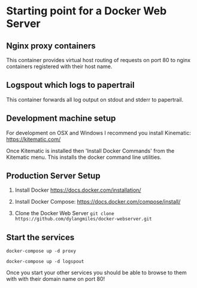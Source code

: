 
Starting point for a Docker Web Server
======================================

Nginx proxy containers
----------------------
This container provides virtual host routing of requests on port 80 to nginx containers registered with their host name.


Logspout which logs to papertrail
---------------------------------
This container forwards all log output on stdout and stderr to papertrail.

Development machine setup
-------------------------

For development on OSX and Windows I recommend you install Kinematic: https://kitematic.com/

Once Kitematic is installed then 'Install Docker Commands' from the Kitematic menu. This installs the docker command line utilities.


Production Server Setup
-----------------------
1. Install Docker
   https://docs.docker.com/installation/

2. Install Docker Compose:
   https://docs.docker.com/compose/install/

3. Clone the Docker Web Server
  `git clone https://github.com/dylangmiles/docker-webserver.git`

Start the services
------------------
`docker-compose up -d proxy`

`docker-compose up -d logspout`

Once you start your other services you should be able to browse to them with with their domain name on port 80!
